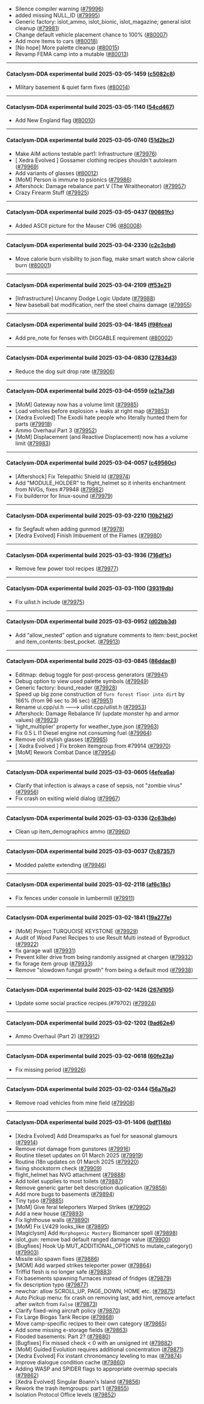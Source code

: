 * Silence compiler warning ([#79996](https://github.com/CleverRaven/Cataclysm-DDA/pull/79996))
* added missing NULL_ID ([#79995](https://github.com/CleverRaven/Cataclysm-DDA/pull/79995))
* Generic factory: islot_ammo, islot_bionic, islot_magazine; general islot cleanup ([#79981](https://github.com/CleverRaven/Cataclysm-DDA/pull/79981))
* Change default vehicle placement chance to 100% ([#80007](https://github.com/CleverRaven/Cataclysm-DDA/pull/80007))
* Add more items to cars ([#80018](https://github.com/CleverRaven/Cataclysm-DDA/pull/80018))
* [No hope] More palette cleanup ([#80015](https://github.com/CleverRaven/Cataclysm-DDA/pull/80015))
* Revamp FEMA camp into a mutable ([#80013](https://github.com/CleverRaven/Cataclysm-DDA/pull/80013))

---

#### Cataclysm-DDA experimental build 2025-03-05-1459 ([c5082c8](https://github.com/CleverRaven/Cataclysm-DDA/releases/tag/cdda-experimental-2025-03-05-1459))

* Military basement & quiet farm fixes ([#80014](https://github.com/CleverRaven/Cataclysm-DDA/pull/80014))

---

#### Cataclysm-DDA experimental build 2025-03-05-1140 ([54cd467](https://github.com/CleverRaven/Cataclysm-DDA/releases/tag/cdda-experimental-2025-03-05-1140))

* Add New England flag ([#80010](https://github.com/CleverRaven/Cataclysm-DDA/pull/80010))

---

#### Cataclysm-DDA experimental build 2025-03-05-0740 ([51d2bc2](https://github.com/CleverRaven/Cataclysm-DDA/releases/tag/cdda-experimental-2025-03-05-0740))

* Make AIM actions testable part1: Infrastructure ([#79976](https://github.com/CleverRaven/Cataclysm-DDA/pull/79976))
* [ Xedra Evolved ] Gossamer clothing recipes shouldn't autolearn ([#79969](https://github.com/CleverRaven/Cataclysm-DDA/pull/79969))
* Add variants of glasses ([#80012](https://github.com/CleverRaven/Cataclysm-DDA/pull/80012))
* [MoM] Person is immune to psionics ([#79986](https://github.com/CleverRaven/Cataclysm-DDA/pull/79986))
* Aftershock: Damage rebalance part V (The Wraitheonator) ([#79957](https://github.com/CleverRaven/Cataclysm-DDA/pull/79957))
* Crazy Firearm Stuff ([#79925](https://github.com/CleverRaven/Cataclysm-DDA/pull/79925))

---

#### Cataclysm-DDA experimental build 2025-03-05-0437 ([90661fc](https://github.com/CleverRaven/Cataclysm-DDA/releases/tag/cdda-experimental-2025-03-05-0437))

* Added ASCII picture for the Mauser C96 ([#80008](https://github.com/CleverRaven/Cataclysm-DDA/pull/80008))

---

#### Cataclysm-DDA experimental build 2025-03-04-2330 ([c2c3cbd](https://github.com/CleverRaven/Cataclysm-DDA/releases/tag/cdda-experimental-2025-03-04-2330))

* Move calorie burn visibility to json flag, make smart watch show calorie burn ([#80001](https://github.com/CleverRaven/Cataclysm-DDA/pull/80001))

---

#### Cataclysm-DDA experimental build 2025-03-04-2109 ([ff53e21](https://github.com/CleverRaven/Cataclysm-DDA/releases/tag/cdda-experimental-2025-03-04-2109))

* [Infrastructure] Uncanny Dodge Logic Update ([#79988](https://github.com/CleverRaven/Cataclysm-DDA/pull/79988))
* New baseball bat modification, nerf the steel chains damage ([#79955](https://github.com/CleverRaven/Cataclysm-DDA/pull/79955))

---

#### Cataclysm-DDA experimental build 2025-03-04-1845 ([f98fcea](https://github.com/CleverRaven/Cataclysm-DDA/releases/tag/cdda-experimental-2025-03-04-1845))

* Add pre_note for fenses with DIGGABLE requirement ([#80002](https://github.com/CleverRaven/Cataclysm-DDA/pull/80002))

---

#### Cataclysm-DDA experimental build 2025-03-04-0830 ([27834d3](https://github.com/CleverRaven/Cataclysm-DDA/releases/tag/cdda-experimental-2025-03-04-0830))

* Reduce the dog suit drop rate ([#79906](https://github.com/CleverRaven/Cataclysm-DDA/pull/79906))

---

#### Cataclysm-DDA experimental build 2025-03-04-0559 ([e21a73d](https://github.com/CleverRaven/Cataclysm-DDA/releases/tag/cdda-experimental-2025-03-04-0559))

* [MoM] Gateway now has a volume limit ([#79985](https://github.com/CleverRaven/Cataclysm-DDA/pull/79985))
* Load vehicles before explosion + leaks at right map ([#79853](https://github.com/CleverRaven/Cataclysm-DDA/pull/79853))
* [Xedra Evolved] The Exodii hate people who literally hunted them for parts ([#79918](https://github.com/CleverRaven/Cataclysm-DDA/pull/79918))
* Ammo Overhaul Part 3 ([#79952](https://github.com/CleverRaven/Cataclysm-DDA/pull/79952))
* [MoM] Displacement (and Reactive Displacement) now has a volume limit ([#79983](https://github.com/CleverRaven/Cataclysm-DDA/pull/79983))

---

#### Cataclysm-DDA experimental build 2025-03-04-0057 ([c49560c](https://github.com/CleverRaven/Cataclysm-DDA/releases/tag/cdda-experimental-2025-03-04-0057))

* [Aftershock] Fix Telepathic Shield Id ([#79974](https://github.com/CleverRaven/Cataclysm-DDA/pull/79974))
* Add "MODULE_HOLDER" to flight_helmet so it inherits enchantment from NVGs, fixes #79948 ([#79982](https://github.com/CleverRaven/Cataclysm-DDA/pull/79982))
* Fix builderror for linux-sound ([#79979](https://github.com/CleverRaven/Cataclysm-DDA/pull/79979))

---

#### Cataclysm-DDA experimental build 2025-03-03-2210 ([10b21d2](https://github.com/CleverRaven/Cataclysm-DDA/releases/tag/cdda-experimental-2025-03-03-2210))

* fix Segfault when adding gunmod ([#79978](https://github.com/CleverRaven/Cataclysm-DDA/pull/79978))
* [Xedra Evolved] Finish Imbuement of the Flames ([#79980](https://github.com/CleverRaven/Cataclysm-DDA/pull/79980))

---

#### Cataclysm-DDA experimental build 2025-03-03-1936 ([716df1c](https://github.com/CleverRaven/Cataclysm-DDA/releases/tag/cdda-experimental-2025-03-03-1936))

* Remove few power tool recipes ([#79977](https://github.com/CleverRaven/Cataclysm-DDA/pull/79977))

---

#### Cataclysm-DDA experimental build 2025-03-03-1100 ([39319db](https://github.com/CleverRaven/Cataclysm-DDA/releases/tag/cdda-experimental-2025-03-03-1100))

* Fix uilist.h include ([#79975](https://github.com/CleverRaven/Cataclysm-DDA/pull/79975))

---

#### Cataclysm-DDA experimental build 2025-03-03-0952 ([d02bb3d](https://github.com/CleverRaven/Cataclysm-DDA/releases/tag/cdda-experimental-2025-03-03-0952))

* Add “allow_nested” option and signature comments to item::best_pocket and item_contents::best_pocket. ([#79913](https://github.com/CleverRaven/Cataclysm-DDA/pull/79913))

---

#### Cataclysm-DDA experimental build 2025-03-03-0845 ([86ddac8](https://github.com/CleverRaven/Cataclysm-DDA/releases/tag/cdda-experimental-2025-03-03-0845))

* Editmap: debug toggle for post-process generators ([#79941](https://github.com/CleverRaven/Cataclysm-DDA/pull/79941))
* Debug option to view used palette symbols ([#79949](https://github.com/CleverRaven/Cataclysm-DDA/pull/79949))
* Generic factory: bound_reader ([#79928](https://github.com/CleverRaven/Cataclysm-DDA/pull/79928))
* Speed up big zone construction of `Turn forest floor into dirt` by 166% (from 96 sec to 36 sec) ([#79951](https://github.com/CleverRaven/Cataclysm-DDA/pull/79951))
* Rename ui.cpp/ui.h ---> uilist.cpp/uilist.h ([#79953](https://github.com/CleverRaven/Cataclysm-DDA/pull/79953))
* Aftershock: Damage Rebalance IV (update monster hp and armor values) ([#79923](https://github.com/CleverRaven/Cataclysm-DDA/pull/79923))
* 'light_multiplier' property for weather_type.json  ([#79963](https://github.com/CleverRaven/Cataclysm-DDA/pull/79963))
* Fix 0.5 L I1 Diesel engine not consuming fuel ([#79964](https://github.com/CleverRaven/Cataclysm-DDA/pull/79964))
* Remove old stylish glasses ([#79965](https://github.com/CleverRaven/Cataclysm-DDA/pull/79965))
* [ Xedra Evolved ] Fix broken itemgroup from #79914 ([#79970](https://github.com/CleverRaven/Cataclysm-DDA/pull/79970))
* [MoM] Rework Combat Dance ([#79954](https://github.com/CleverRaven/Cataclysm-DDA/pull/79954))

---

#### Cataclysm-DDA experimental build 2025-03-03-0605 ([4efea6a](https://github.com/CleverRaven/Cataclysm-DDA/releases/tag/cdda-experimental-2025-03-03-0605))

* Clarify that infection is always a case of sepsis, not "zombie virus" ([#79956](https://github.com/CleverRaven/Cataclysm-DDA/pull/79956))
* Fix crash on exiting wield dialog ([#79967](https://github.com/CleverRaven/Cataclysm-DDA/pull/79967))

---

#### Cataclysm-DDA experimental build 2025-03-03-0336 ([2c63bde](https://github.com/CleverRaven/Cataclysm-DDA/releases/tag/cdda-experimental-2025-03-03-0336))

* Clean up item_demographics ammo ([#79960](https://github.com/CleverRaven/Cataclysm-DDA/pull/79960))

---

#### Cataclysm-DDA experimental build 2025-03-03-0037 ([7c87357](https://github.com/CleverRaven/Cataclysm-DDA/releases/tag/cdda-experimental-2025-03-03-0037))

* Modded palette extending ([#79946](https://github.com/CleverRaven/Cataclysm-DDA/pull/79946))

---

#### Cataclysm-DDA experimental build 2025-03-02-2118 ([af6c18c](https://github.com/CleverRaven/Cataclysm-DDA/releases/tag/cdda-experimental-2025-03-02-2118))

* Fix fences under console in lumbermill ([#79911](https://github.com/CleverRaven/Cataclysm-DDA/pull/79911))

---

#### Cataclysm-DDA experimental build 2025-03-02-1841 ([19a277e](https://github.com/CleverRaven/Cataclysm-DDA/releases/tag/cdda-experimental-2025-03-02-1841))

* [MoM] Project TURQUOISE KEYSTONE ([#79929](https://github.com/CleverRaven/Cataclysm-DDA/pull/79929))
* Audit of Wood Panel Recipes to use Result Multi instead of Byproduct ([#79922](https://github.com/CleverRaven/Cataclysm-DDA/pull/79922))
* fix garage wall ([#79931](https://github.com/CleverRaven/Cataclysm-DDA/pull/79931))
* Prevent killer drive from being randomly assigned at chargen ([#79932](https://github.com/CleverRaven/Cataclysm-DDA/pull/79932))
* fix forage item group ([#79933](https://github.com/CleverRaven/Cataclysm-DDA/pull/79933))
* Remove "slowdown fungal growth" from being a default mod ([#79938](https://github.com/CleverRaven/Cataclysm-DDA/pull/79938))

---

#### Cataclysm-DDA experimental build 2025-03-02-1426 ([267d105](https://github.com/CleverRaven/Cataclysm-DDA/releases/tag/cdda-experimental-2025-03-02-1426))

* Update some social practice recipes.(#79702) ([#79924](https://github.com/CleverRaven/Cataclysm-DDA/pull/79924))

---

#### Cataclysm-DDA experimental build 2025-03-02-1202 ([9ad62e4](https://github.com/CleverRaven/Cataclysm-DDA/releases/tag/cdda-experimental-2025-03-02-1202))

* Ammo Overhaul (Part 2) ([#79912](https://github.com/CleverRaven/Cataclysm-DDA/pull/79912))

---

#### Cataclysm-DDA experimental build 2025-03-02-0618 ([60fe23a](https://github.com/CleverRaven/Cataclysm-DDA/releases/tag/cdda-experimental-2025-03-02-0618))

* Fix missing period ([#79926](https://github.com/CleverRaven/Cataclysm-DDA/pull/79926))

---

#### Cataclysm-DDA experimental build 2025-03-02-0344 ([56a76a2](https://github.com/CleverRaven/Cataclysm-DDA/releases/tag/cdda-experimental-2025-03-02-0344))

* Remove road vehicles from mine field ([#79908](https://github.com/CleverRaven/Cataclysm-DDA/pull/79908))

---

#### Cataclysm-DDA experimental build 2025-03-01-1406 ([bdf114b](https://github.com/CleverRaven/Cataclysm-DDA/releases/tag/cdda-experimental-2025-03-01-1406))

* [Xedra Evolved] Add Dreamsparks as fuel for seasonal glamours ([#79914](https://github.com/CleverRaven/Cataclysm-DDA/pull/79914))
* Remove riot damage from gunstores ([#79916](https://github.com/CleverRaven/Cataclysm-DDA/pull/79916))
* Routine tileset updates on 01 March 2025 ([#79919](https://github.com/CleverRaven/Cataclysm-DDA/pull/79919))
* Routine i18n updates on 01 March 2025 ([#79920](https://github.com/CleverRaven/Cataclysm-DDA/pull/79920))
* fixing shockstorm check ([#79909](https://github.com/CleverRaven/Cataclysm-DDA/pull/79909))
* flight_helmet has NVG attachment ([#79888](https://github.com/CleverRaven/Cataclysm-DDA/pull/79888))
* Add toilet supplies to most toilets ([#79887](https://github.com/CleverRaven/Cataclysm-DDA/pull/79887))
* Remove generic garter belt description duplication ([#79858](https://github.com/CleverRaven/Cataclysm-DDA/pull/79858))
* Add more bugs to basements ([#79894](https://github.com/CleverRaven/Cataclysm-DDA/pull/79894))
* Tiny typo ([#79885](https://github.com/CleverRaven/Cataclysm-DDA/pull/79885))
* [MoM] Give feral teleporters Warped Strikes ([#79902](https://github.com/CleverRaven/Cataclysm-DDA/pull/79902))
* Add a new house ([#79893](https://github.com/CleverRaven/Cataclysm-DDA/pull/79893))
* Fix lighthouse walls ([#79890](https://github.com/CleverRaven/Cataclysm-DDA/pull/79890))
* [MoM] Fix LV429 looks_like ([#79895](https://github.com/CleverRaven/Cataclysm-DDA/pull/79895))
* [Magiclysm] Add `Morphogenic Mastery` Biomancer spell ([#79898](https://github.com/CleverRaven/Cataclysm-DDA/pull/79898))
* islot_gun: remove bad default ranged damage value ([#79900](https://github.com/CleverRaven/Cataclysm-DDA/pull/79900))
* [Bugfixes] Hook Up MUT_ADDITIONAL_OPTIONS to mutate_category() ([#79903](https://github.com/CleverRaven/Cataclysm-DDA/pull/79903))
* Missile silo spawn fixes ([#79886](https://github.com/CleverRaven/Cataclysm-DDA/pull/79886))
* [MOM] Add warped strikes teleporter power ([#79864](https://github.com/CleverRaven/Cataclysm-DDA/pull/79864))
* Triffid flesh is no longer safe ([#79883](https://github.com/CleverRaven/Cataclysm-DDA/pull/79883))
* Fix basements spawning furnaces instead of fridges ([#79879](https://github.com/CleverRaven/Cataclysm-DDA/pull/79879))
* fix description typo ([#79877](https://github.com/CleverRaven/Cataclysm-DDA/pull/79877))
* newchar: allow SCROLL_UP, PAGE_DOWN, HOME etc. ([#79875](https://github.com/CleverRaven/Cataclysm-DDA/pull/79875))
* Auto Pickup menu: fix crash on removing last, add hint, remove artefact after switch from `False` ([#79873](https://github.com/CleverRaven/Cataclysm-DDA/pull/79873))
* Clarify fixed-wing aircraft policy ([#79870](https://github.com/CleverRaven/Cataclysm-DDA/pull/79870))
* Fix Large Biogas Tank Recipe ([#79868](https://github.com/CleverRaven/Cataclysm-DDA/pull/79868))
* Move camp-specific recipes to their own category ([#79865](https://github.com/CleverRaven/Cataclysm-DDA/pull/79865))
* Add some missing e-storage fields ([#79863](https://github.com/CleverRaven/Cataclysm-DDA/pull/79863))
* Flooded basements: Part 2? ([#79880](https://github.com/CleverRaven/Cataclysm-DDA/pull/79880))
* [Bugfixes] Fix missed check < 0 with an unsigned int ([#79882](https://github.com/CleverRaven/Cataclysm-DDA/pull/79882))
* [MoM] Guided Evolution requires additional concentration ([#79871](https://github.com/CleverRaven/Cataclysm-DDA/pull/79871))
* [Xedra Evolved] Fix instant chronomancy leveling to max ([#79874](https://github.com/CleverRaven/Cataclysm-DDA/pull/79874))
* Improve dialogue condition cache ([#79860](https://github.com/CleverRaven/Cataclysm-DDA/pull/79860))
* Adding WASP and SPIDER flags to appropriate overmap specials ([#79862](https://github.com/CleverRaven/Cataclysm-DDA/pull/79862))
* [Xedra Evolved] Singular Boann's Island ([#79856](https://github.com/CleverRaven/Cataclysm-DDA/pull/79856))
* Rework the trash itemgroups: part 1 ([#79855](https://github.com/CleverRaven/Cataclysm-DDA/pull/79855))
* Isolation Protocol Office levels ([#79852](https://github.com/CleverRaven/Cataclysm-DDA/pull/79852))
